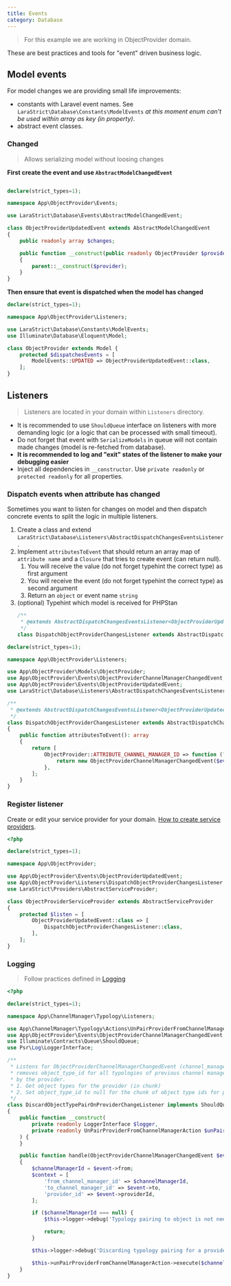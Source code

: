 ```yaml
---
title: Events
category: Database
---
```


> For this example we are working in ObjectProvider domain.

These are best practices and tools for "event" driven business logic.

## Model events

For model changes we are providing small life improvements:

- constants with Laravel event names. See `LaraStrict\Database\Constants\ModelEvents` _at this moment enum can't be used within array as key (in property)_.
- abstract event classes.

### Changed

> Allows serializing model without loosing changes

**First create the event and use `AbstractModelChangedEvent`**

```php

declare(strict_types=1);

namespace App\ObjectProvider\Events;

use LaraStrict\Database\Events\AbstractModelChangedEvent;

class ObjectProviderUpdatedEvent extends AbstractModelChangedEvent
{
    public readonly array $changes;

    public function __construct(public readonly ObjectProvider $provider)
    {
        parent::__construct($provider);
    }
}
```

**Then ensure that event is dispatched when the model has changed**

```php
declare(strict_types=1);

namespace App\ObjectProvider\Listeners;

use LaraStrict\Database\Constants\ModelEvents;
use Illuminate\Database\Eloquent\Model;

class ObjectProvider extends Model {
    protected $dispatchesEvents = [
        ModelEvents::UPDATED => ObjectProviderUpdatedEvent::class,
    ];
}
```

## Listeners

> Listeners are located in your domain within `Listeners` directory.

- It is recommended to use `ShouldQueue` interface on listeners with more demanding logic (or a logic that can be processed with small timeout).
- Do not forget that event with `SerializeModels` in queue will not contain made changes (model is re-fetched from database).
- **It is recommended to log and "exit" states of the listener to make your debugging easier**
- Inject all dependencies in `__constructor`. Use `private readonly` or `protected readonly` for all properties.

### Dispatch events when attribute has changed

Sometimes you want to listen for changes on model and then dispatch concrete events to split the logic in multiple 
listeners.

1. Create a class and extend `LaraStrict\Database\Listeners\AbstractDispatchChangesEventsListener`.
2. Implement `attributesToEvent` that should return an array map of `attribute name` and a `Closure` that tries to create event (can return null).
   1. You will receive the value (do not forget typehint the correct type) as first argument
   2. You will receive the event  (do not forget typehint the correct type) as second argument
   3. Return an `object` or event name `string`
3. (optional) Typehint which model is received for PHPStan
   ```php 
   /**
    * @extends AbstractDispatchChangesEventsListener<ObjectProviderUpdatedEvent>
    */
   class DispatchObjectProviderChangesListener extends AbstractDispatchChangesEventsListener
   ```

```php
declare(strict_types=1);

namespace App\ObjectProvider\Listeners;

use App\ObjectProvider\Models\ObjectProvider;
use App\ObjectProvider\Events\ObjectProviderChannelManagerChangedEvent;
use App\ObjectProvider\Events\ObjectProviderUpdatedEvent;
use LaraStrict\Database\Listeners\AbstractDispatchChangesEventsListener;

/**
 * @extends AbstractDispatchChangesEventsListener<ObjectProviderUpdatedEvent>
 */
class DispatchObjectProviderChangesListener extends AbstractDispatchChangesEventsListener
{
    public function attributesToEvent(): array
    {
        return [
            ObjectProvider::ATTRIBUTE_CHANNEL_MANAGER_ID => function (?int $previousValue, ObjectProviderUpdatedEvent $event) {
                return new ObjectProviderChannelManagerChangedEvent($event->provider->getKey(), $previousValue, $event->provider->channel_manager_id);
            },
        ];
    }
}
```

### Register listener

Create or edit your service provider for your domain. [How to create service providers](../service-provider.md).

```php
<?php

declare(strict_types=1);

namespace App\ObjectProvider;

use App\ObjectProvider\Events\ObjectProviderUpdatedEvent;
use App\ObjectProvider\Listeners\DispatchObjectProviderChangesListener;
use LaraStrict\Providers\AbstractServiceProvider;

class ObjectProviderServiceProvider extends AbstractServiceProvider
{
    protected $listen = [
        ObjectProviderUpdatedEvent::class => [
            DispatchObjectProviderChangesListener::class,
        ],
    ];
}
```

### Logging

> Follow practices defined in [Logging](../logging.md)

```php
<?php

declare(strict_types=1);

namespace App\ChannelManager\Typology\Listeners;

use App\ChannelManager\Typology\Actions\UnPairProviderFromChannelManagerAction;
use App\ObjectProvider\Events\ObjectProviderChannelManagerChangedEvent;
use Illuminate\Contracts\Queue\ShouldQueue;
use Psr\Log\LoggerInterface;

/**
 * Listens for ObjectProviderChannelManagerChangedEvent (channel_manager_id has changed) and
 * removes object_type_id for all typologies of previous channel manager that is owned
 * by the provider.
 * 1. Get object types for the provider (in chunk)
 * 2. Set object_type_id to null for the chunk of object type ids for previous channel manager.
 */
class DiscardObjectTypePairOnProviderChangeListener implements ShouldQueue
{
    public function __construct(
        private readonly LoggerInterface $logger,
        private readonly UnPairProviderFromChannelManagerAction $unPairProviderFromChannelManagerAction
    ) {
    }

    public function handle(ObjectProviderChannelManagerChangedEvent $event): void
    {
        $channelManagerId = $event->from;
        $context = [
            'from_channel_manager_id' => $channelManagerId,
            'to_channel_manager_id' => $event->to,
            'provider_id' => $event->providerId,
        ];

        if ($channelManagerId === null) {
            $this->logger->debug('Typology pairing to object is not needed - channel manager was not', $context);

            return;
        }

        $this->logger->debug('Discarding typology pairing for a provider', $context);

        $this->unPairProviderFromChannelManagerAction->execute($channelManagerId, $event->providerId);
    }
}
```
